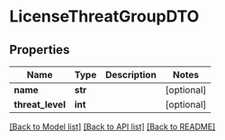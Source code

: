 # LicenseThreatGroupDTO

## Properties

| Name             | Type    | Description | Notes      |
| ---------------- | ------- | ----------- | ---------- |
| **name**         | **str** |             | [optional] |
| **threat_level** | **int** |             | [optional] |

[[Back to Model list]](../README.md#documentation-for-models) [[Back to API list]](../README.md#documentation-for-api-endpoints) [[Back to README]](../README.md)
